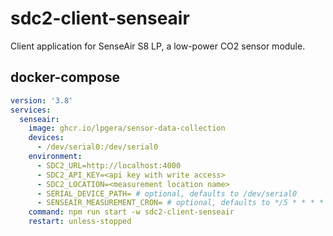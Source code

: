 # sdc2-client-senseair

Client application for SenseAir S8 LP, a low-power CO2 sensor module.

## docker-compose

```yaml
version: '3.8'
services:
  senseair:
    image: ghcr.io/lpgera/sensor-data-collection
    devices:
      - /dev/serial0:/dev/serial0
    environment:
      - SDC2_URL=http://localhost:4000
      - SDC2_API_KEY=<api key with write access>
      - SDC2_LOCATION=<measurement location name>
      - SERIAL_DEVICE_PATH= # optional, defaults to /dev/serial0
      - SENSEAIR_MEASUREMENT_CRON= # optional, defaults to */5 * * * *
    command: npm run start -w sdc2-client-senseair
    restart: unless-stopped
```
